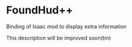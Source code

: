 # FoundHud++
Binding of Isaac mod to display extra information

This description will be improved soon(tm)
